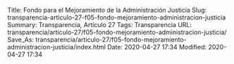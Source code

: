 Title: Fondo para el Mejoramiento de la Administración Justicia
Slug: transparencia-articulo-27-f05-fondo-mejoramiento-administracion-justicia
Summary: Transparencia, Artículo 27
Tags: Transparencia
URL: transparencia/articulo-27/f05-fondo-mejoramiento-administracion-justicia/
Save_As: transparencia/articulo-27/f05-fondo-mejoramiento-administracion-justicia/index.html
Date: 2020-04-27 17:34
Modified: 2020-04-27 17:34


 



